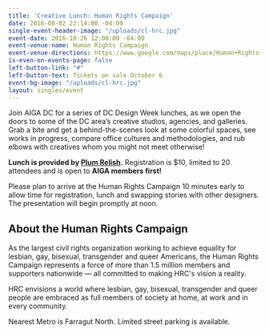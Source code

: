 ```yaml
---
title: 'Creative Lunch: Human Rights Campaign'
date: 2016-08-02 22:14:00 -04:00
single-event-header-image: "/uploads/cl-hrc.jpg"
event-date: 2016-10-26 12:00:00 -04:00
event-venue-name: Human Rights Campaign
event-venue-directions: https://www.google.com/maps/place/Human+Rights+Campaign/@38.9062684,-77.0402122,17z/data=!3m1!4b1!4m5!3m4!1s0x89b7b7bf59313561:0xa09091c7fc5e53e4!8m2!3d38.9062684!4d-77.0380235
is-even-on-events-page: false
left-button-link: "#"
left-button-text: Tickets on sale October 6
event-bg-image: "/uploads/cl-hrc.jpg"
layout: singles/event
---
```


Join AIGA DC for a series of DC Design Week lunches, as we open the doors to some of the DC area’s creative studios, agencies, and galleries. Grab a bite and get a behind-the-scenes look at some colorful spaces, see works in progress, compare office cultures and methodologies, and rub elbows with creatives whom you might not meet otherwise!

**Lunch is provided by [Plum Relish](https://www.plumrelish.com/).**  Registration is $10, limited to 20 attendees and is open to **AIGA members first!**

Please plan to arrive at the Human Rights Campaign 10 minutes early to allow time for registration, lunch and swapping stories with other designers. The presentation will begin promptly at noon.

## About the Human Rights Campaign

As the largest civil rights organization working to achieve equality for lesbian, gay, bisexual, transgender and queer Americans, the Human Rights Campaign represents a force of more than 1.5 million members and supporters nationwide — all committed to making HRC's vision a reality.

HRC envisions a world where lesbian, gay, bisexual, transgender and queer people are embraced as full members of society at home, at work and in every community.

Nearest Metro is Farragut North. Limited street parking is available.